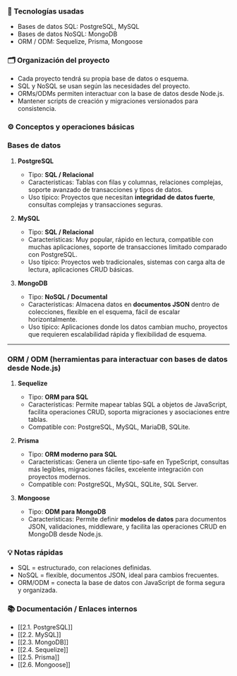 ### 📌 Tecnologías usadas

- Bases de datos SQL: PostgreSQL, MySQL
- Bases de datos NoSQL: MongoDB
- ORM / ODM: Sequelize, Prisma, Mongoose
### 🗂 Organización del proyecto

- Cada proyecto tendrá su propia base de datos o esquema.
- SQL y NoSQL se usan según las necesidades del proyecto.
- ORMs/ODMs permiten interactuar con la base de datos desde Node.js.
- Mantener scripts de creación y migraciones versionados para consistencia.
### ⚙️ Conceptos y operaciones básicas

### **Bases de datos**

1. **PostgreSQL**

    - Tipo: **SQL / Relacional**
    - Características: Tablas con filas y columnas, relaciones complejas, soporte avanzado de transacciones y tipos de datos.
    - Uso típico: Proyectos que necesitan **integridad de datos fuerte**, consultas complejas y transacciones seguras.

2. **MySQL**

    - Tipo: **SQL / Relacional**
    - Características: Muy popular, rápido en lectura, compatible con muchas aplicaciones, soporte de transacciones limitado comparado con PostgreSQL.
    - Uso típico: Proyectos web tradicionales, sistemas con carga alta de lectura, aplicaciones CRUD básicas.
    
3. **MongoDB**

    - Tipo: **NoSQL / Documental**
    - Características: Almacena datos en **documentos JSON** dentro de colecciones, flexible en el esquema, fácil de escalar horizontalmente.
    - Uso típico: Aplicaciones donde los datos cambian mucho, proyectos que requieren escalabilidad rápida y flexibilidad de esquema.
    

---

### **ORM / ODM (herramientas para interactuar con bases de datos desde Node.js)**

1. **Sequelize**
    
    - Tipo: **ORM para SQL**
    - Características: Permite mapear tablas SQL a objetos de JavaScript, facilita operaciones CRUD, soporta migraciones y asociaciones entre tablas.
    - Compatible con: PostgreSQL, MySQL, MariaDB, SQLite.
        
2. **Prisma**
    
    - Tipo: **ORM moderno para SQL**
    - Características: Genera un cliente tipo-safe en TypeScript, consultas más legibles, migraciones fáciles, excelente integración con proyectos modernos.
    - Compatible con: PostgreSQL, MySQL, SQLite, SQL Server.
        
3. **Mongoose**
    
    - Tipo: **ODM para MongoDB**
    - Características: Permite definir **modelos de datos** para documentos JSON, validaciones, middleware, y facilita las operaciones CRUD en MongoDB desde Node.js.

### 💡 Notas rápidas

- SQL = estructurado, con relaciones definidas.
- NoSQL = flexible, documentos JSON, ideal para cambios frecuentes.
- ORM/ODM = conecta la base de datos con JavaScript de forma segura y organizada.

### 📚 Documentación / Enlaces internos

- [[2.1. PostgreSQL]]
- [[2.2. MySQL]]
- [[2.3. MongoDB]]
- [[2.4. Sequelize]]
- [[2.5. Prisma]]
- [[2.6. Mongoose]]